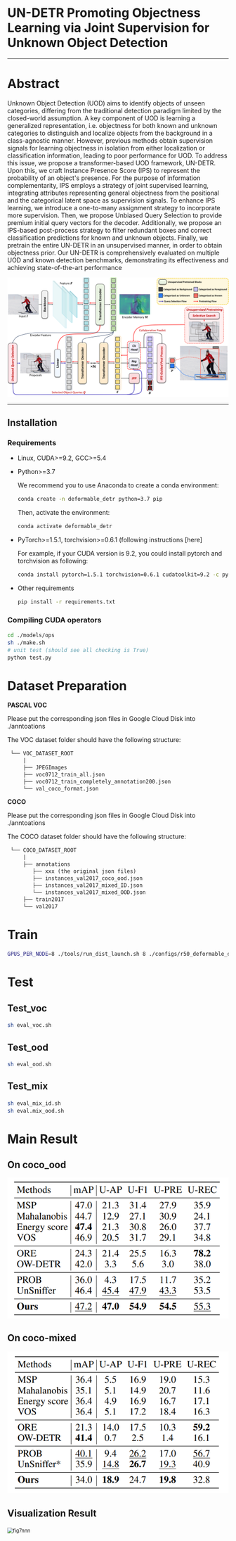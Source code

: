 # UN-DETR Promoting Objectness Learning via Joint Supervision for Unknown Object Detection

---

# Abstract 

Unknown Object Detection (UOD) aims to identify objects of unseen categories, differing from the traditional detection paradigm limited by the closed-world assumption. A key component of UOD is learning a generalized representation, i.e. objectness for both known and unknown categories to distinguish and localize objects from the background in a class-agnostic manner. However, previous methods obtain supervision signals for learning objectness in isolation from either localization or classification information, leading to poor performance for UOD. 
To address this issue, we propose a transformer-based UOD framework, UN-DETR. Upon this, we craft Instance Presence Score (IPS) to represent the probability of an object's presence. For the purpose of information complementarity, IPS employs a strategy of joint supervised learning, integrating attributes representing general objectness from the positional and the categorical latent space as supervision signals. To enhance IPS learning, we introduce a one-to-many assignment strategy to incorporate more supervision. Then, we propose Unbiased Query Selection to provide premium initial query vectors for the decoder. Additionally, we propose an IPS-based post-process strategy to filter redundant boxes and correct classification predictions for known and unknown objects. Finally, we pretrain the entire UN-DETR in an unsupervised manner, in order to obtain objectness prior. Our UN-DETR is comprehensively evaluated on multiple UOD and known detection benchmarks, demonstrating its effectiveness and achieving state-of-the-art performance

<img src=".\mdimg\main_structure.png" alt="main_structure" style="zoom:80%;" />

---

## Installation

### Requirements

* Linux, CUDA>=9.2, GCC>=5.4
  
* Python>=3.7

    We recommend you to use Anaconda to create a conda environment:
    ```bash
    conda create -n deformable_detr python=3.7 pip
    ```
    Then, activate the environment:
    ```bash
    conda activate deformable_detr
    ```
  
* PyTorch>=1.5.1, torchvision>=0.6.1 (following instructions [here]

    For example, if your CUDA version is 9.2, you could install pytorch and torchvision as following:
    ```bash
    conda install pytorch=1.5.1 torchvision=0.6.1 cudatoolkit=9.2 -c pytorch
    ```
  
* Other requirements
    ```bash
    pip install -r requirements.txt
    ```

### Compiling CUDA operators
```bash
cd ./models/ops
sh ./make.sh
# unit test (should see all checking is True)
python test.py
```


# Dataset Preparation

**PASCAL VOC**

Please put the corresponding json files in Google Cloud Disk into ./anntoations

The VOC dataset folder should have the following structure:
<br>

     └── VOC_DATASET_ROOT
         |
         ├── JPEGImages
         ├── voc0712_train_all.json
         ├── voc0712_train_completely_annotation200.json
         └── val_coco_format.json

**COCO**

Please put the corresponding json files in Google Cloud Disk into ./anntoations

The COCO dataset folder should have the following structure:
<br>

     └── COCO_DATASET_ROOT
         |
         ├── annotations
            ├── xxx (the original json files)
            ├── instances_val2017_coco_ood.json
            ├── instances_val2017_mixed_ID.json
            └── instances_val2017_mixed_OOD.json
         ├── train2017
         └── val2017

# Train

```bash
GPUS_PER_NODE=8 ./tools/run_dist_launch.sh 8 ./configs/r50_deformable_detr.sh
```

# Test

## Test_voc

```bash
sh eval_voc.sh
```
## Test_ood

```bash
sh eval_ood.sh
```
## Test_mix

```bash
sh eval_mix_id.sh
sh eval.mix_ood.sh
```

# Main Result

## On coco_ood

![image-20240820165900944](.\mdimg\image-20240820165900944.png)

## On coco-mixed

![image-20240820165920949](.\mdimg\image-20240820165920949.png)

## Visualization Result



<img src=".\mdimg\fig7nnn.png" alt="fig7nnn" style="zoom:80%;" />
